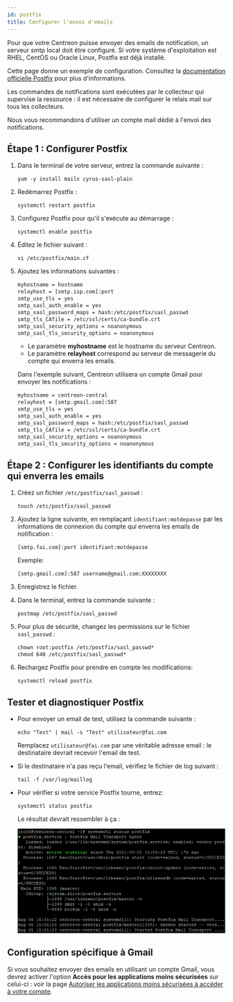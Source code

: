 ```yaml
---
id: postfix
title: Configurer l'envoi d'emails
---
```


Pour que votre Centreon puisse envoyer des emails de notification, un serveur smtp local doit être configuré. Si votre système d'exploitation est RHEL, CentOS ou Oracle Linux, Postfix est déjà installé. 

Cette page donne un exemple de configuration. Consultez la  [documentation officielle Postfix](http://www.postfix.org/BASIC_CONFIGURATION_README) pour plus d'informations.

Les commandes de notifications sont exécutées par le collecteur qui supervise la ressource : il est nécessaire de configurer le relais mail sur tous les collecteurs.

Nous vous recommandons d'utiliser un compte mail dédié à l'envoi des notifications.

## Étape 1 : Configurer Postfix

1. Dans le terminal de votre serveur, entrez la commande suivante :

    ```
    yum -y install mailx cyrus-sasl-plain
    ```

2. Redémarrez Postfix : 

    ```
    systemctl restart postfix
    ```

3. Configurez Postfix pour qu'il s'exécute au démarrage :

    ```
    systemctl enable postfix
    ```

3. Éditez le fichier suivant :

    ```
    vi /etc/postfix/main.cf
    ```

4. Ajoutez les informations suivantes :

    ```
    myhostname = hostname
    relayhost = [smtp.isp.com]:port
    smtp_use_tls = yes
    smtp_sasl_auth_enable = yes
    smtp_sasl_password_maps = hash:/etc/postfix/sasl_passwd
    smtp_tls_CAfile = /etc/ssl/certs/ca-bundle.crt
    smtp_sasl_security_options = noanonymous
    smtp_sasl_tls_security_options = noanonymous
    ```
    
    - Le paramètre **myhostname** est le hostname du serveur Centreon.
    - Le paramètre **relayhost** correspond au serveur de messagerie du compte qui enverra les emails.

    Dans l'exemple suivant, Centreon utilisera un compte Gmail pour envoyer les notifications :

    ```
    myhostname = centreon-central
    relayhost = [smtp.gmail.com]:587
    smtp_use_tls = yes
    smtp_sasl_auth_enable = yes
    smtp_sasl_password_maps = hash:/etc/postfix/sasl_passwd
    smtp_tls_CAfile = /etc/ssl/certs/ca-bundle.crt
    smtp_sasl_security_options = noanonymous
    smtp_sasl_tls_security_options = noanonymous
    ```

## Étape 2 : Configurer les identifiants du compte qui enverra les emails

1. Créez un fichier `/etc/postfix/sasl_passwd` :

    ```
    touch /etc/postfix/sasl_passwd
    ```

2. Ajoutez la ligne suivante, en remplaçant `identifiant:motdepasse` par les informations de connexion du compte qui enverra les emails de notification :

    ```
    [smtp.fai.com]:port identifiant:motdepasse
    ```

    Exemple:

    ```
    [smtp.gmail.com]:587 username@gmail.com:XXXXXXXX
    ```

3. Enregistrez le fichier.

3. Dans le terminal, entrez la commande suivante : 

    ```
    postmap /etc/postfix/sasl_passwd
    ```

4. Pour plus de sécurité, changez les permissions sur le fichier `sasl_passwd` :

    ```
    chown root:postfix /etc/postfix/sasl_passwd*
    chmod 640 /etc/postfix/sasl_passwd*
    ```

3. Rechargez Postfix pour prendre en compte les modifications:

    ```
    systemctl reload postfix
    ```

## Tester et diagnostiquer Postfix

- Pour envoyer un email de test, utilisez la commande suivante :

    ```
    echo "Test" | mail -s "Test" utilisateur@fai.com
    ```

    Remplacez `utilisateur@fai.com` par une véritable adresse email : le destinataire devrait recevoir l'email de test.

- Si le destinataire n'a pas reçu l'email, vérifiez le fichier de log suivant :

    ```
    tail -f /var/log/maillog
    ```

- Pour vérifier si votre service Postfix tourne, entrez:

    ```
    systemctl status postfix
    ```

    Le résultat devrait ressembler à ça :

    ![image](../assets/administration/postfix-status.png)

## Configuration spécifique à Gmail

Si vous souhaitez envoyer des emails en utilisant un compte Gmail, vous devrez activer l'option **Accès pour les applications moins sécurisées** sur celui-ci : voir la page [Autoriser les applications moins sécurisées à accéder à votre compte](https://support.google.com/accounts/answer/6010255).

